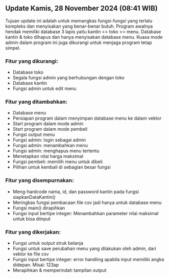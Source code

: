 ## Update Kamis, 28 November 2024 (08:41 WIB)

Tujuan update ini adalah untuk memangkas fungsi-fungsi yang terlalu kompleks dan menyisakan yang benar-benar butuh.
Program awalnya hendak memiliki database 3 lapis yaitu kantin >> toko >> menu.
Database kantin & toko dihapus dan hanya menyisakan database menu.
Kuasa mode admin dalam program ini juga dikurangi untuk menjaga program tetap simpel.

### Fitur yang dikurangi:
- Database toko 
- Segala fungsi admin yang berhubungan dengan toko
- Database kantin
- Fungsi admin untuk edit menu

### Fitur yang ditambahkan:
- Database menu
- Persiapan program dalam menyimpan database menu ke dalam vektor
- Start program dalam mode admin
- Start program dalam mode pembeli
- Fungsi output menu
- Fungsi admin: login sebagai admin
- Fungsi admin: menambahkan menu
- Fungsi admin: menghapus menu tertentu
- Menetapkan nilai harga maksimal
- Fungsi pembeli: memilih menu untuk dibeli
- Pilihan untuk kembali di sebagian besar fungsi

### Fitur yang disempurnakan:
- Meng-hardcode nama, id, dan password kantin pada fungsi siapkanDataKantin()
- Meringkas fungsi pembacaan file csv jadi hanya untuk database menu
- Fungsi main() dirapihkan
- Fungsi input bertipe integer: Menambahkan parameter nilai maksimal untuk bisa diinput

### Fitur yang dikerjakan:
- Fungsi untuk output struk belanja
- Fungsi untuk save perubahan menu yang dilakukan oleh admin, dari vektor ke file csv
- Fungsi input bertipe integer: error handling apabila input memiliki angka didepan. Misal: 123ap
- Merapihkan & memperindah tampilan output
